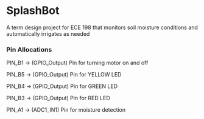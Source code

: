 # SplashBot
A term design project for ECE 198 that monitors soil moisture conditions and automatically irrigates as needed


### Pin Allocations
PIN_B1 -> (GPIO_Output) Pin for turning motor on and off

PIN_B5 -> (GPIO_Output) Pin for YELLOW LED

PIN_B4 -> (GPIO_Output) Pin for GREEN LED

PIN_B3 -> (GPIO_Output) Pin for RED LED

PIN_A1 -> (ADC1_IN1) Pin for moisture detection
